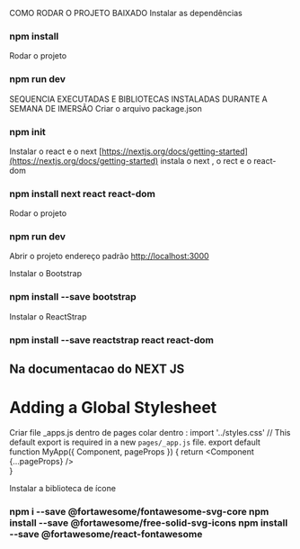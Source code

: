 COMO RODAR O PROJETO BAIXADO
Instalar as dependências
### npm install

Rodar o projeto
### npm run dev

SEQUENCIA EXECUTADAS E BIBLIOTECAS INSTALADAS DURANTE A SEMANA DE IMERSÃO
Criar o arquivo package.json
### npm init

Instalar o react e o next [https://nextjs.org/docs/getting-started](https://nextjs.org/docs/getting-started)
instala o next , o rect e o react-dom 

### npm install next react react-dom

Rodar o projeto
### npm run dev

Abrir o projeto endereço padrão
[http://localhost:3000](http://localhost:3000) 

Instalar o Bootstrap
### npm install --save bootstrap

Instalar o ReactStrap
### npm install --save reactstrap react react-dom

## Na documentacao do NEXT JS
# Adding a Global Stylesheet
Criar file _apps.js dentro de pages
colar dentro :
  import '../styles.css'
  // This default export is required in a new `pages/_app.js` file.
  export default function MyApp({ Component, pageProps }) {
    return <Component {...pageProps} />  
  }


Instalar a biblioteca de ícone
### npm i --save @fortawesome/fontawesome-svg-core npm install --save @fortawesome/free-solid-svg-icons npm install --save @fortawesome/react-fontawesome